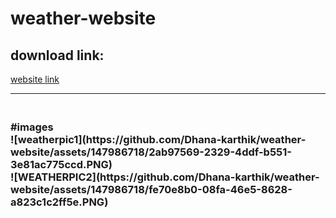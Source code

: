 # weather-website

<h2> download link:</h2>
<a href="https://655f57b99cde310a91a65e31--tubular-pika-3e6c43.netlify.app/">website link</a>
<br><hr>
<h3>
<br>
#images <br>
![weatherpic1](https://github.com/Dhana-karthik/weather-website/assets/147986718/2ab97569-2329-4ddf-b551-3e81ac775ccd.PNG)
<br>
![WEATHERPIC2](https://github.com/Dhana-karthik/weather-website/assets/147986718/fe70e8b0-08fa-46e5-8628-a823c1c2ff5e.PNG)
